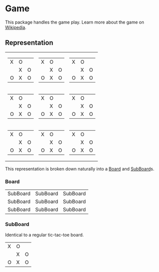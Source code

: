 # Game
This package handles the game play. Learn more about the game on [Wikipedia](https://en.wikipedia.org/wiki/Ultimate_tic-tac-toe).

## Representation
<html lang="en">
<table>
<tr>
    <td><table>
<tr>
    <td>X</td>
    <td>O</td>
    <td></td>
</tr>
<tr>
    <td></td>
    <td>X</td>
    <td>O</td>
</tr>
<tr>
    <td>O</td>
    <td>X</td>
    <td>O</td>
</tr>
</table></td>
    <td><table>
<tr>
    <td>X</td>
    <td>O</td>
    <td></td>
</tr>
<tr>
    <td></td>
    <td>X</td>
    <td>O</td>
</tr>
<tr>
    <td>O</td>
    <td>X</td>
    <td>O</td>
</tr>
</table></td>
    <td><table>
<tr>
    <td>X</td>
    <td>O</td>
    <td></td>
</tr>
<tr>
    <td></td>
    <td>X</td>
    <td>O</td>
</tr>
<tr>
    <td>O</td>
    <td>X</td>
    <td>O</td>
</tr>
</table></td>
</tr>
<tr>
    <td><table>
<tr>
    <td>X</td>
    <td>O</td>
    <td></td>
</tr>
<tr>
    <td></td>
    <td>X</td>
    <td>O</td>
</tr>
<tr>
    <td>O</td>
    <td>X</td>
    <td>O</td>
</tr>
</table></td>
    <td><table>
<tr>
    <td>X</td>
    <td>O</td>
    <td></td>
</tr>
<tr>
    <td></td>
    <td>X</td>
    <td>O</td>
</tr>
<tr>
    <td>O</td>
    <td>X</td>
    <td>O</td>
</tr>
</table></td>
    <td><table>
<tr>
    <td>X</td>
    <td>O</td>
    <td></td>
</tr>
<tr>
    <td></td>
    <td>X</td>
    <td>O</td>
</tr>
<tr>
    <td>O</td>
    <td>X</td>
    <td>O</td>
</tr>
</table></td>
</tr>
<tr>
    <td><table>
<tr>
    <td>X</td>
    <td>O</td>
    <td></td>
</tr>
<tr>
    <td></td>
    <td>X</td>
    <td>O</td>
</tr>
<tr>
    <td>O</td>
    <td>X</td>
    <td>O</td>
</tr>
</table></td>
    <td><table>
<tr>
    <td>X</td>
    <td>O</td>
    <td></td>
</tr>
<tr>
    <td></td>
    <td>X</td>
    <td>O</td>
</tr>
<tr>
    <td>O</td>
    <td>X</td>
    <td>O</td>
</tr>
</table></td>
    <td><table>
<tr>
    <td>X</td>
    <td>O</td>
    <td></td>
</tr>
<tr>
    <td></td>
    <td>X</td>
    <td>O</td>
</tr>
<tr>
    <td>O</td>
    <td>X</td>
    <td>O</td>
</tr>
</table></td>
</tr>
</table>
</html>

This representation is broken down naturally into a [Board](board.py) and [SubBoard](subboard.py)s.


### Board
<html lang="en">
<table>
<tr>
    <td>SubBoard</td>
    <td>SubBoard</td>
    <td>SubBoard</td>
</tr>
<tr>
    <td>SubBoard</td>
    <td>SubBoard</td>
    <td>SubBoard</td>
</tr>
<tr>
    <td>SubBoard</td>
    <td>SubBoard</td>
    <td>SubBoard</td>
</tr>
</table>
</html>


### SubBoard
Identical to a regular tic-tac-toe board.
<html lang="en">
<table>
<tr>
    <td>X</td>
    <td>O</td>
    <td></td>
</tr>
<tr>
    <td></td>
    <td>X</td>
    <td>O</td>
</tr>
<tr>
    <td>O</td>
    <td>X</td>
    <td>O</td>
</tr>
</table>
</html>
